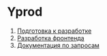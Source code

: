 # Yprod

1. [Подготовка к разработке](./.docs/start.md)
2. [Разработка фронтенда](./.docs/frontend.md)
2. [Документация по запросам](./.docs/requests/index.md)
